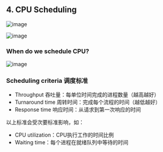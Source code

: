 ## 4. CPU Scheduling

![image](https://user-images.githubusercontent.com/7018329/135996916-e363d301-6581-450f-899b-5abad0aa0307.png)

![image](https://user-images.githubusercontent.com/7018329/135997214-58022025-982b-4231-89f5-34c6ff3dd986.png)

### When do we schedule CPU?

![image](https://user-images.githubusercontent.com/7018329/136181224-8091b9a9-b694-4e5e-b648-151a9c7966c6.png)

### Scheduling criteria 调度标准

* Throughput 吞吐量：每单位时间完成的进程数量（越高越好）
* Turnaround time 周转时间：完成每个流程的时间（越低越好）
* Response time 响应时间：从请求到第一次响应的时间

以上标准会受次要标准影响，如：
* CPU utilization：CPU执行工作的时间比例
* Waiting time：每个进程在就绪队列中等待的时间

